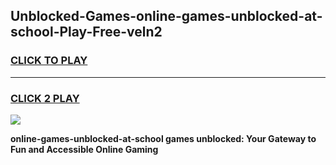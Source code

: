 
## Unblocked-Games-online-games-unblocked-at-school-Play-Free-veln2
<h3>
<a href="https://premium76.site?title=online-games-unblocked-at-school&ref=17A">CLICK TO PLAY</a></h3>
<hr>

<h3>
<a href="https://premium76.site?title=online-games-unblocked-at-school&ref=17A">CLICK 2 PLAY</a>
  
</h3>

<a href="https://premium76.site?title=online-games-unblocked-at-school&ref=17A"><img src="https://clearcache.store/games.png"></a>


**online-games-unblocked-at-school games unblocked: Your Gateway to Fun and Accessible Online Gaming**
